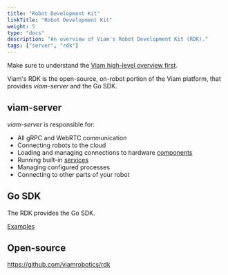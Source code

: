 ```yaml
---
title: "Robot Development Kit"
linkTitle: "Robot Development Kit"
weight: 5
type: "docs"
description: "An overview of Viam's Robot Development Kit (RDK)."
tags: ["server", "rdk"]
---
```


Make sure to understand the [Viam high-level overview first](../../getting-started/high-level-overview/).

Viam's RDK is the open-source, on-robot portion of the Viam platform, that provides _viam-server_ and the Go SDK.

## viam-server

_viam-server_ is responsible for:

- All gRPC and WebRTC communication
- Connecting robots to the cloud
- Loading and managing connections to hardware [components](../../components/)
- Running built-in [services](../../services/)
- Managing configured processes
- Connecting to other parts of your robot

## Go SDK

The RDK provides the Go SDK.

[Examples](https://github.com/viamrobotics/rdk/tree/main/examples)

## Open-source

<https://github.com/viamrobotics/rdk>
